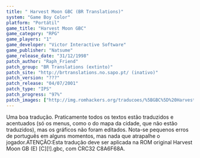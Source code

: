 ```yaml
---
title: " Harvest Moon GBC (BR Translations)"
system: "Game Boy Color"
platform: "Portátil"
game_title: "Harvest Moon GBC"
game_category: "RPG"
game_players: "1"
game_developer: "Victor Interactive Software"
game_publisher: "Natsume"
game_release_date: "31/12/1998"
patch_author: "Raph_Friend"
patch_group: "BR Translations (extinto)"
patch_site: "http://brtranslations.no.sapo.pt/ (inativo)"
patch_version: "???"
patch_release: "04/07/2001"
patch_type: "IPS"
patch_progress: "97%"
patch_images: ["http://img.romhackers.org/traducoes/%5BGBC%5D%20Harvest%20Moon%20GBC%20-%20BR%20Translations%20-%201.png","http://img.romhackers.org/traducoes/%5BGBC%5D%20Harvest%20Moon%20GBC%20-%20BR%20Translations%20-%202.png","http://img.romhackers.org/traducoes/%5BGBC%5D%20Harvest%20Moon%20GBC%20-%20BR%20Translations%20-%203.png"]
---
```

Uma boa tradução. Praticamente todos os textos estão traduzidos e acentuados (só os menus, como o do mapa da cidade, que não estão traduzidos), mas os gráficos não foram editados. Nota-se pequenos erros de português em alguns momentos, mas nada que atrapalhe o jogador.ATENÇÃO:Esta tradução deve ser aplicada na ROM original Harvest Moon GB (E) [C][!].gbc, com CRC32 C8A6F68A.